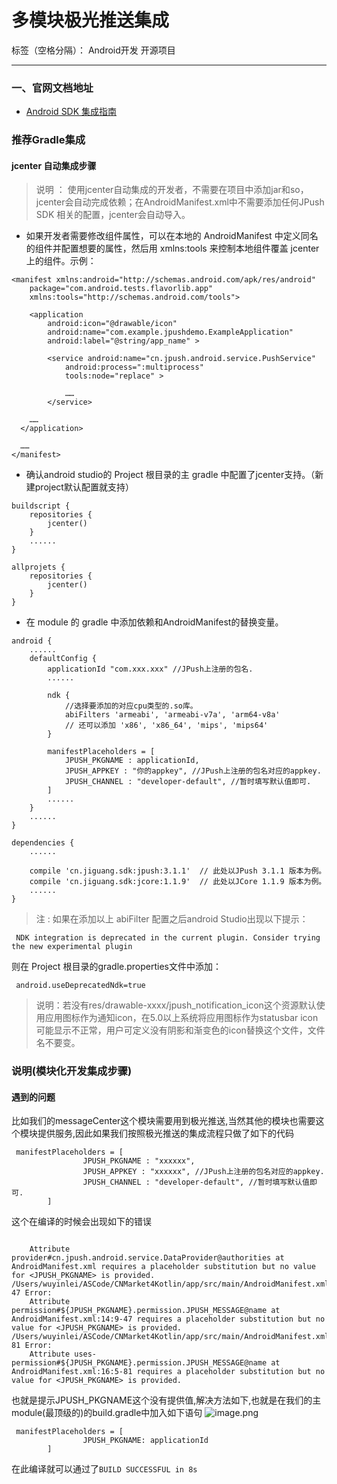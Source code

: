 # 多模块极光推送集成

标签（空格分隔）： Android开发 开源项目

---
### 一、官网文档地址
* [Android SDK 集成指南][1]

### 推荐Gradle集成
#### jcenter 自动集成步骤
>说明 ： 使用jcenter自动集成的开发者，不需要在项目中添加jar和so，jcenter会自动完成依赖；在AndroidManifest.xml中不需要添加任何JPush SDK 相关的配置，jcenter会自动导入。

* 如果开发者需要修改组件属性，可以在本地的 AndroidManifest 中定义同名的组件并配置想要的属性，然后用 xmlns:tools 来控制本地组件覆盖 jcenter 上的组件。示例：
```
<manifest xmlns:android="http://schemas.android.com/apk/res/android"
    package="com.android.tests.flavorlib.app"
    xmlns:tools="http://schemas.android.com/tools">

    <application
        android:icon="@drawable/icon"
        android:name="com.example.jpushdemo.ExampleApplication"
        android:label="@string/app_name" >

        <service android:name="cn.jpush.android.service.PushService"
            android:process=":multiprocess"
            tools:node="replace" >

            ……
        </service>

    ……
  </application>

  ……
</manifest>
```

* 确认android studio的 Project 根目录的主 gradle 中配置了jcenter支持。（新建project默认配置就支持）
```
buildscript {
    repositories {
        jcenter()
    }
    ......
}

allprojets {
    repositories {
        jcenter()
    }
}
```
* 在 module 的 gradle 中添加依赖和AndroidManifest的替换变量。
```
android {
    ......
    defaultConfig {
        applicationId "com.xxx.xxx" //JPush上注册的包名.
        ......

        ndk {
            //选择要添加的对应cpu类型的.so库。
            abiFilters 'armeabi', 'armeabi-v7a', 'arm64-v8a'
            // 还可以添加 'x86', 'x86_64', 'mips', 'mips64'
        }

        manifestPlaceholders = [
            JPUSH_PKGNAME : applicationId,
            JPUSH_APPKEY : "你的appkey", //JPush上注册的包名对应的appkey.
            JPUSH_CHANNEL : "developer-default", //暂时填写默认值即可.
        ]
        ......
    }
    ......
}

dependencies {
    ......

    compile 'cn.jiguang.sdk:jpush:3.1.1'  // 此处以JPush 3.1.1 版本为例。
    compile 'cn.jiguang.sdk:jcore:1.1.9'  // 此处以JCore 1.1.9 版本为例。
    ......
}
```

>注 : 如果在添加以上 abiFilter 配置之后android Studio出现以下提示：
```
 NDK integration is deprecated in the current plugin. Consider trying the new experimental plugin
```

则在 Project 根目录的gradle.properties文件中添加：
```
 android.useDeprecatedNdk=true
```
>说明：若没有res/drawable-xxxx/jpush_notification_icon这个资源默认使用应用图标作为通知icon，在5.0以上系统将应用图标作为statusbar icon可能显示不正常，用户可定义没有阴影和渐变色的icon替换这个文件，文件名不要变。

###  说明(模块化开发集成步骤)
#### 遇到的问题
比如我们的messageCenter这个模块需要用到极光推送,当然其他的模块也需要这个模块提供服务,因此如果我们按照极光推送的集成流程只做了如下的代码
```
 manifestPlaceholders = [
                JPUSH_PKGNAME : "xxxxxx",
                JPUSH_APPKEY : "xxxxxx", //JPush上注册的包名对应的appkey.
                JPUSH_CHANNEL : "developer-default", //暂时填写默认值即可.
        ]
```
这个在编译的时候会出现如下的错误
```

	Attribute provider#cn.jpush.android.service.DataProvider@authorities at AndroidManifest.xml requires a placeholder substitution but no value for <JPUSH_PKGNAME> is provided.
/Users/wuyinlei/ASCode/CNMarket4Kotlin/app/src/main/AndroidManifest.xml:14:9-47 Error:
	Attribute permission#${JPUSH_PKGNAME}.permission.JPUSH_MESSAGE@name at AndroidManifest.xml:14:9-47 requires a placeholder substitution but no value for <JPUSH_PKGNAME> is provided.
/Users/wuyinlei/ASCode/CNMarket4Kotlin/app/src/main/AndroidManifest.xml:16:5-81 Error:
	Attribute uses-permission#${JPUSH_PKGNAME}.permission.JPUSH_MESSAGE@name at AndroidManifest.xml:16:5-81 requires a placeholder substitution but no value for <JPUSH_PKGNAME> is provided.

```
也就是提示JPUSH_PKGNAME这个没有提供值,解决方法如下,也就是在我们的主module(最顶级的)的build.gradle中加入如下语句
![image.png](http://upload-images.jianshu.io/upload_images/1316820-9133f3dc5d4070d3.png?imageMogr2/auto-orient/strip%7CimageView2/2/w/1240)
```
 manifestPlaceholders = [
                JPUSH_PKGNAME: applicationId
        ]
```
在此编译就可以通过了`BUILD SUCCESSFUL in 8s`

  [1]: https://docs.jiguang.cn/jpush/client/Android/android_guide/